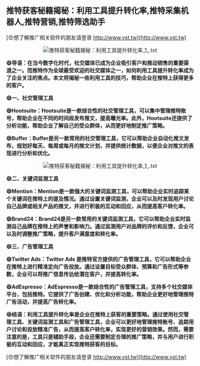 ## **推特获客秘籍揭秘：利用工具提升转化率,推特采集机器人,推特营销,推特筛选助手**

[😍想了解推广相关软件的朋友请登录 http://www.vst.tw](http://www.vst.tw)

 <center><img src="https://vst.tw/MP4/tuiguang/png/7.png" alt="推特获客秘籍揭秘：利用工具提升转化率_1_.txt"></center>

**😄导语：在当今数字化时代，社交媒体已成为企业吸引客户和推动销售的重要渠道之一。而推特作为全球最受欢迎的社交媒体之一，如何利用工具提升转化率成为了企业关注的焦点。本文将揭秘一些利用工具的技巧，帮助企业在推特上获得更多的客户。**

**😄一、社交管理工具**

**😄Hootsuite：Hootsuite是一款综合性的社交管理工具，可以集中管理推特账号，帮助企业在不同的时间段发布推文，提高曝光率。此外，Hootsuite还提供了分析功能，帮助企业了解自己的受众群体，从而更好地制定推广策略。**

**😄Buffer：Buffer是另一款常用的社交管理工具，它可以帮助企业自动化推文发布，规划好每天、每周或每月的推文计划，并提供统计数据，以便企业对推文的表现进行分析和优化。**

 <center><img src="https://vst.tw/MP4/tuiguang/png/3.png" alt="推特获客秘籍揭秘：利用工具提升转化率_1_.txt"></center>

**😄二、关键词监测工具**

**😄Mention：Mention是一款强大的关键词监测工具，可以帮助企业实时追踪某个关键词在推特上的提及情况。通过设置关键词监测，企业可以及时发现用户讨论自己品牌或相关产品的推文，并进行积极的互动和回应，从而提高客户转化率。**

**😄Brand24：Brand24是另一款常用的关键词监测工具，它可以帮助企业实时监测自己品牌在推特上的声誉和影响力。通过监测用户对品牌的评价和反馈，企业可以及时调整推广策略，提升客户满意度和转化率。**

**😄三、广告管理工具**

**😄Twitter Ads：Twitter Ads 是推特官方提供的广告管理工具，它可以帮助企业在推特上进行精准定向广告投放。通过设置目标受众群体、预算和广告形式等参数，企业可以将推广信息传达给潜在客户，并提高转化率。**

**😄AdEspresso：AdEspresso是一款综合性的广告管理工具，支持多个社交媒体平台，包括推特。它提供了广告创建、优化和分析功能，帮助企业更好地管理推特广告活动，并提高广告转化率。**

**😄结语：利用工具提升转化率是企业在推特上获客的重要策略。通过使用社交管理工具、关键词监测工具和广告管理工具，企业可以更好地管理推特账号、追踪用户讨论和投放精准广告，从而提高客户转化率，实现更好的营销效果。然而，需要注意的是，工具只是辅助手段，企业还需要制定合理的推广策略，并与用户进行积极的互动和回应，才能真正实现推特获客的目标。**

[😍想了解推广相关软件的朋友请登录 http://www.vst.tw](http://www.vst.tw)



